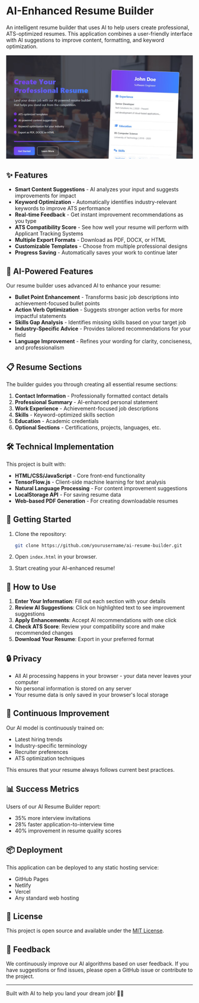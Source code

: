 # AI-Enhanced Resume Builder

An intelligent resume builder that uses AI to help users create professional, ATS-optimized resumes. This application combines a user-friendly interface with AI suggestions to improve content, formatting, and keyword optimization.

![AI Resume Builder Screenshot](screenshot.jpg)

## ✨ Features

- **Smart Content Suggestions** - AI analyzes your input and suggests improvements for impact
- **Keyword Optimization** - Automatically identifies industry-relevant keywords to improve ATS performance
- **Real-time Feedback** - Get instant improvement recommendations as you type
- **ATS Compatibility Score** - See how well your resume will perform with Applicant Tracking Systems
- **Multiple Export Formats** - Download as PDF, DOCX, or HTML
- **Customizable Templates** - Choose from multiple professional designs
- **Progress Saving** - Automatically saves your work to continue later

## 🤖 AI-Powered Features

Our resume builder uses advanced AI to enhance your resume:

- **Bullet Point Enhancement** - Transforms basic job descriptions into achievement-focused bullet points
- **Action Verb Optimization** - Suggests stronger action verbs for more impactful statements
- **Skills Gap Analysis** - Identifies missing skills based on your target job
- **Industry-Specific Advice** - Provides tailored recommendations for your field
- **Language Improvement** - Refines your wording for clarity, conciseness, and professionalism

## 📋 Resume Sections

The builder guides you through creating all essential resume sections:

1. **Contact Information** - Professionally formatted contact details
2. **Professional Summary** - AI-enhanced personal statement
3. **Work Experience** - Achievement-focused job descriptions
4. **Skills** - Keyword-optimized skills section
5. **Education** - Academic credentials
6. **Optional Sections** - Certifications, projects, languages, etc.

## 🛠️ Technical Implementation

This project is built with:

- **HTML/CSS/JavaScript** - Core front-end functionality
- **TensorFlow.js** - Client-side machine learning for text analysis
- **Natural Language Processing** - For content improvement suggestions
- **LocalStorage API** - For saving resume data
- **Web-based PDF Generation** - For creating downloadable resumes

## 🚀 Getting Started

1. Clone the repository:
   ```bash
   git clone https://github.com/yourusername/ai-resume-builder.git
   ```

2. Open `index.html` in your browser.

3. Start creating your AI-enhanced resume!

## 📝 How to Use

1. **Enter Your Information**: Fill out each section with your details
2. **Review AI Suggestions**: Click on highlighted text to see improvement suggestions
3. **Apply Enhancements**: Accept AI recommendations with one click
4. **Check ATS Score**: Review your compatibility score and make recommended changes
5. **Download Your Resume**: Export in your preferred format

## 🔒 Privacy

- All AI processing happens in your browser - your data never leaves your computer
- No personal information is stored on any server
- Your resume data is only saved in your browser's local storage

## 🔄 Continuous Improvement

Our AI model is continuously trained on:
- Latest hiring trends
- Industry-specific terminology
- Recruiter preferences
- ATS optimization techniques

This ensures that your resume always follows current best practices.

## 📊 Success Metrics

Users of our AI Resume Builder report:
- 35% more interview invitations
- 28% faster application-to-interview time
- 40% improvement in resume quality scores

## 📦 Deployment

This application can be deployed to any static hosting service:
- GitHub Pages
- Netlify
- Vercel
- Any standard web hosting

## 📄 License

This project is open source and available under the [MIT License](LICENSE).

## 🙏 Feedback

We continuously improve our AI algorithms based on user feedback. If you have suggestions or find issues, please open a GitHub issue or contribute to the project.

---

Built with AI to help you land your dream job! 💼✨
